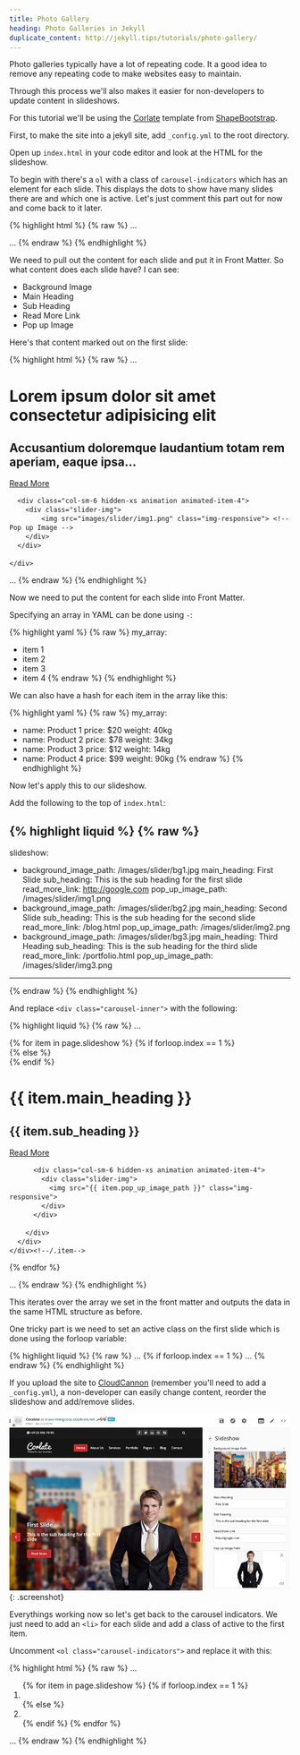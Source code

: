 ```yaml
---
title: Photo Gallery
heading: Photo Galleries in Jekyll
duplicate_content: http://jekyll.tips/tutorials/photo-gallery/
---
```


Photo galleries typically have a lot of repeating code. It a good idea to remove any repeating code to make websites easy to maintain.

Through this process we'll also makes it easier for non-developers to update content in slideshows.

For this tutorial we'll be using the [Corlate](/corlate.zip) template from [ShapeBootstrap](http://shapebootstrap.net/).

First, to make the site into a jekyll site, add `_config.yml` to the root directory.

Open up `index.html` in your code editor and look at the HTML for the slideshow.

To begin with there's a `ol` with a class of `carousel-indicators` which has an element for each slide. This displays the dots to show have many slides there are and which one is active. Let's just comment this part out for now and come back to it later.

{% highlight html %}
{% raw %}
...
<!--<ol class="carousel-indicators">
    <li data-target="#main-slider" data-slide-to="0" class="active"></li>
    <li data-target="#main-slider" data-slide-to="1"></li>
    <li data-target="#main-slider" data-slide-to="2"></li>
</ol>-->
...
{% endraw %}
{% endhighlight %}

We need to pull out the content for each slide and put it in Front Matter. So what content does each slide have? I can see:

* Background Image
* Main Heading
* Sub Heading
* Read More Link
* Pop up Image

Here's that content marked out on the first slide:

{% highlight html %}
{% raw %}
...
<div class="item active" style="background-image: url(images/slider/bg1.jpg)"> <!-- Background Image -->
  <div class="container">
    <div class="row slide-margin">
      <div class="col-sm-6">
        <div class="carousel-content">
          <h1 class="animation animated-item-1">Lorem ipsum dolor sit amet consectetur adipisicing elit</h1> <!-- Main Heading -->
          <h2 class="animation animated-item-2">Accusantium doloremque laudantium totam rem aperiam, eaque ipsa...</h2> <!-- Sub Heading -->
          <a class="btn-slide animation animated-item-3" href="#">Read More</a> <!-- Read More Link -->
        </div>
      </div>

      <div class="col-sm-6 hidden-xs animation animated-item-4">
        <div class="slider-img">
            <img src="images/slider/img1.png" class="img-responsive"> <!-- Pop up Image -->
        </div>
      </div>

    </div>
  </div>
</div>
...
{% endraw %}
{% endhighlight %}

Now we need to put the content for each slide into Front Matter.

Specifying an array in YAML can be done using `-`:

{% highlight yaml %}
{% raw %}
my_array:
  - item 1
  - item 2
  - item 3
  - item 4
{% endraw %}
{% endhighlight %}

We can also have a hash for each item in the array like this:

{% highlight yaml %}
{% raw %}
my_array:
  - name: Product 1
    price: $20
    weight: 40kg
  - name: Product 2
    price: $78
    weight: 34kg
  - name: Product 3
    price: $12
    weight: 14kg
  - name: Product 4
    price: $99
    weight: 90kg
{% endraw %}
{% endhighlight %}

Now let's apply this to our slideshow.

Add the following to the top of `index.html`:

{% highlight liquid %}
{% raw %}
---
slideshow:
  - background_image_path: /images/slider/bg1.jpg
    main_heading: First Slide
    sub_heading: This is the sub heading for the first slide
    read_more_link: http://google.com
    pop_up_image_path: /images/slider/img1.png
  - background_image_path: /images/slider/bg2.jpg
    main_heading: Second Slide
    sub_heading: This is the sub heading for the second slide
    read_more_link: /blog.html
    pop_up_image_path: /images/slider/img2.png
  - background_image_path: /images/slider/bg3.jpg
    main_heading: Third Heading
    sub_heading: This is the sub heading for the third slide
    read_more_link: /portfolio.html
    pop_up_image_path: /images/slider/img3.png
---
{% endraw %}
{% endhighlight %}

And replace `<div class="carousel-inner">` with the following:

{% highlight liquid %}
{% raw %}
...
<div class="carousel-inner">
  {% for item in page.slideshow %}
    {% if forloop.index == 1 %}
      <div class="item active" style="background-image: url({{ item.background_image_path }})">
    {% else %}
      <div class="item" style="background-image: url({{ item.background_image_path }})">
    {% endif %}
      <div class="container">
        <div class="row slide-margin">
          <div class="col-sm-6">
            <div class="carousel-content">
              <h1 class="animation animated-item-1">{{ item.main_heading }}</h1>
              <h2 class="animation animated-item-2">{{ item.sub_heading }}</h2>
              <a class="btn-slide animation animated-item-3" href="{{ item.read_more_link }}">Read More</a>
            </div>
          </div>

          <div class="col-sm-6 hidden-xs animation animated-item-4">
            <div class="slider-img">
              <img src="{{ item.pop_up_image_path }}" class="img-responsive">
            </div>
          </div>

        </div>
      </div>
    </div><!--/.item-->
  {% endfor %}
</div><!--/.carousel-inner-->
...
{% endraw %}
{% endhighlight %}

This iterates over the array we set in the front matter and outputs the data in the same HTML structure as before.

One tricky part is we need to set an active class on the first slide which is done using the forloop variable:

{% highlight liquid %}
{% raw %}
...
{% if forloop.index == 1 %}
...
{% endraw %}
{% endhighlight %}

If you upload the site to [CloudCannon](http://cloudcannon.com) (remember you'll need to add a `_config.yml`), a non-developer can easily change content, reorder the slideshow and add/remove slides.

![CloudCannon Front Matter](/img/tutorials/slideshow/cloudcannon.png){: .screenshot}

Everythings working now so let's get back to the carousel indicators. We just need to add an `<li>` for each slide and add a class of active to the first item.

Uncomment `<ol class="carousel-indicators">` and replace it with this:

{% highlight html %}
{% raw %}
...
<ol class="carousel-indicators">
    {% for item in page.slideshow %}
      {% if forloop.index == 1 %}
        <li data-target="#main-slider" data-slide-to="{{ forloop.index0 }}" class="active"></li>
      {% else %}
        <li data-target="#main-slider" data-slide-to="{{ forloop.index0 }}"></li>
      {% endif %}
    {% endfor %}
</ol>
...
{% endraw %}
{% endhighlight %}
